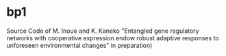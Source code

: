 # bp1
Source Code of M. Inoue and K. Kaneko "Entangled gene regulatory networks with cooperative expression endow robust adaptive responses to unforeseen environmental changes" in preparation)
